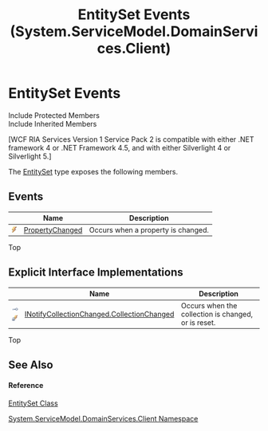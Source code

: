 ﻿---
title: EntitySet Events (System.ServiceModel.DomainServices.Client)
TOCTitle: EntitySet Events
ms:assetid: Events.T:System.ServiceModel.DomainServices.Client.EntitySet
ms:mtpsurl: https://msdn.microsoft.com/en-us/library/system.servicemodel.domainservices.client.entityset_events(v=VS.91)
ms:contentKeyID: 28755412
ms.date: 01/27/2012
mtps_version: v=VS.91
---

# EntitySet Events

Include Protected Members  
Include Inherited Members  

\[WCF RIA Services Version 1 Service Pack 2 is compatible with either .NET framework 4 or .NET Framework 4.5, and with either Silverlight 4 or Silverlight 5.\]

The [EntitySet](ff423164\(v=vs.91\).md) type exposes the following members.

## Events

<table>
<thead>
<tr class="header">
<th> </th>
<th>Name</th>
<th>Description</th>
</tr>
</thead>
<tbody>
<tr class="odd">
<td><img src="images\Ff423227.pubevent(en-us,VS.91).gif" title="Public event" alt="Public event" /></td>
<td><a href="ff423389(v=vs.91).md">PropertyChanged</a></td>
<td>Occurs when a property is changed.</td>
</tr>
</tbody>
</table>

Top

## Explicit Interface Implementations

<table>
<thead>
<tr class="header">
<th> </th>
<th>Name</th>
<th>Description</th>
</tr>
</thead>
<tbody>
<tr class="odd">
<td><img src="images\Ff422600.pubinterface(en-us,VS.91).gif" title="Explicit interface implemetation" alt="Explicit interface implemetation" /><img src="images\Gg277298.privevent(en-us,VS.91).gif" title="Private event" alt="Private event" /></td>
<td><a href="ff423429(v=vs.91).md">INotifyCollectionChanged.CollectionChanged</a></td>
<td>Occurs when the collection is changed, or is reset.</td>
</tr>
</tbody>
</table>

Top

## See Also

#### Reference

[EntitySet Class](ff423164\(v=vs.91\).md)

[System.ServiceModel.DomainServices.Client Namespace](ff422479\(v=vs.91\).md)

